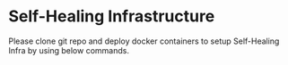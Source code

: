 # Self-Healing Infrastructure 

Please clone git repo and deploy docker containers to setup Self-Healing Infra by using below commands.
